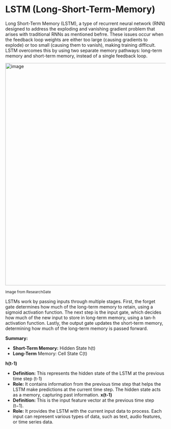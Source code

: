 # LSTM (Long-Short-Term-Memory)

Long Short-Term Memory (LSTM), a type of recurrent neural network (RNN) designed to address the exploding and vanishing gradient problem that arises with traditional RNNs as mentioned befrre. These issues occur when the feedback loop weights are either too large (causing gradients to explode) or too small (causing them to vanish), making training difficult. LSTM overcomes this by using two separate memory pathways: long-term memory and short-term memory, instead of a single feedback loop.

<img width="700" alt="image" src="https://github.com/user-attachments/assets/5cc40432-2fbc-4538-ad83-05792c037958">

<sup>Image from ResearchGate</sup>

LSTMs work by passing inputs through multiple stages. First, the forget gate determines how much of the long-term memory to retain, using a sigmoid activation function. The next step is the input gate, which decides how much of the new input to store in long-term memory, using a tan-h activation function. Lastly, the output gate updates the short-term memory, determining how much of the long-term memory is passed forward.

**Summary:**
- **Short-Term Memory:** Hidden State  h(t)
- **Long-Term** Memory: Cell State C(t)

**h(t-1)**
- **Definition:** This represents the hidden state of the LSTM at the previous time step (t-1)
- **Role:** It contains information from the previous time step that helps the LSTM make predictions at the current time step. The hidden state acts as a memory, capturing past information.
**x(t-1)**
- **Definition:** This is the input feature vector at the previous time step (t−1).
- **Role:** It provides the LSTM with the current input data to process. Each input can represent various types of data, such as text, audio features, or time series data.
